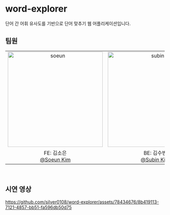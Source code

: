 # word-explorer
단어 간 어휘 유사도를 기반으로 단어 맞추기 웹 어플리케이션입니다.<br/>

## 팀원
<table>
  <tbody>
    <tr>
      <td align="center"><img src="https://user-images.githubusercontent.com/66404477/229358312-ac729795-7298-42e7-a7bc-81581f9ed242.png" width="300px;" alt="soeun"/></td>
      <td align="center"><img src="https://user-images.githubusercontent.com/66404477/229358314-5537125b-0a28-4ba3-9f79-64f01f4c65a5.png" width="300px;" alt="subin"/></td>
   <tr/>
   <tr/>
      <td align="center">FE: 김소은<br/><a href="https://github.com/silver0108">@Soeun Kim</a></td>
      <td align="center">BE: 김수빈<br/><a href="https://github.com/soosbk">@Subin Kim</a></td>
    </tr>
  </tbody>
</table>
<br/>

## 시연 영상


https://github.com/silver0108/word-explorer/assets/78434676/8b419113-7121-4857-bb51-fa596db50d75


